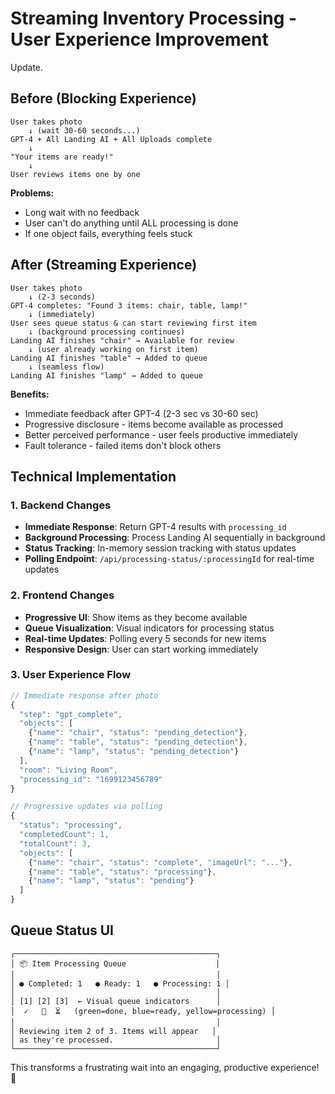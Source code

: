 # Streaming Inventory Processing - User Experience Improvement

Update.

## Before (Blocking Experience)
```
User takes photo
    ↓ (wait 30-60 seconds...)
GPT-4 + All Landing AI + All Uploads complete
    ↓
"Your items are ready!"
    ↓
User reviews items one by one
```

**Problems:**
- Long wait with no feedback
- User can't do anything until ALL processing is done
- If one object fails, everything feels stuck

## After (Streaming Experience)  
```
User takes photo
    ↓ (2-3 seconds)
GPT-4 completes: "Found 3 items: chair, table, lamp!"
    ↓ (immediately)
User sees queue status & can start reviewing first item
    ↓ (background processing continues)
Landing AI finishes "chair" → Available for review
    ↓ (user already working on first item)
Landing AI finishes "table" → Added to queue
    ↓ (seamless flow)
Landing AI finishes "lamp" → Added to queue
```

**Benefits:**
- Immediate feedback after GPT-4 (2-3 sec vs 30-60 sec)
- Progressive disclosure - items become available as processed
- Better perceived performance - user feels productive immediately
- Fault tolerance - failed items don't block others

## Technical Implementation

### 1. Backend Changes
- **Immediate Response**: Return GPT-4 results with `processing_id`
- **Background Processing**: Process Landing AI sequentially in background
- **Status Tracking**: In-memory session tracking with status updates
- **Polling Endpoint**: `/api/processing-status/:processingId` for real-time updates

### 2. Frontend Changes  
- **Progressive UI**: Show items as they become available
- **Queue Visualization**: Visual indicators for processing status
- **Real-time Updates**: Polling every 5 seconds for new items
- **Responsive Design**: User can start working immediately

### 3. User Experience Flow
```javascript
// Immediate response after photo
{
  "step": "gpt_complete",
  "objects": [
    {"name": "chair", "status": "pending_detection"},
    {"name": "table", "status": "pending_detection"}, 
    {"name": "lamp", "status": "pending_detection"}
  ],
  "room": "Living Room",
  "processing_id": "1699123456789"
}

// Progressive updates via polling
{
  "status": "processing",
  "completedCount": 1,
  "totalCount": 3,
  "objects": [
    {"name": "chair", "status": "complete", "imageUrl": "..."},
    {"name": "table", "status": "processing"},
    {"name": "lamp", "status": "pending"}
  ]
}
```

## Queue Status UI
```
┌─────────────────────────────────────────────┐
│ 📦 Item Processing Queue                    │
│                                             │
│ ● Completed: 1   ● Ready: 1   ● Processing: 1 │
│                                             │
│ [1] [2] [3]  ← Visual queue indicators      │
│  ✓   📘  ⏳   (green=done, blue=ready, yellow=processing) │
│                                             │
│ Reviewing item 2 of 3. Items will appear   │
│ as they're processed.                       │
└─────────────────────────────────────────────┘
```

This transforms a frustrating wait into an engaging, productive experience! 🚀 
